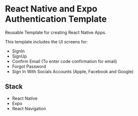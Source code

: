 # React Native and Expo Authentication Template

Reusable Template for creating React Native Apps.

This template includes the UI screens for:

  - SignIn 
  - SignUp 
  - Confirm Email (To enter code confirmation for email)
  - Forgot Password
  - Sign In With Socials Accounts (Apple, Facebook and Google)

## Stack

  - React Native
  - Expo
  - React Navigation
